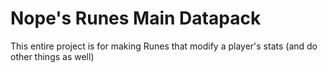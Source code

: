# Nope's Runes Main Datapack

This entire project is for making Runes that modify a player's stats (and do other things as well)